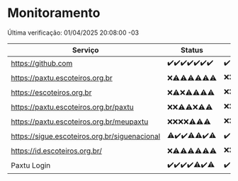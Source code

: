 # Monitoramento

Última verificação: 01/04/2025 20:08:00 -03

|Serviço|Status|Últimas 24h|
|---|---|---|
|https://github.com|<span title="2025-03-25: OK=23">✔️</span><span title="2025-03-26: OK=23">✔️</span><span title="2025-03-27: OK=23">✔️</span><span title="2025-03-28: OK=23">✔️</span><span title="2025-03-29: OK=23">✔️</span><span title="2025-03-30: OK=23">✔️</span><span title="2025-03-31: OK=22">✔️</span>|<span title="31/03/2025 20:08:00 -03 : 200">✔️</span><span title="31/03/2025 21:51:00 -03 : 200">✔️</span><span title="31/03/2025 23:38:00 -03 : 200">✔️</span><span title="01/04/2025 00:36:00 -03 : 200">✔️</span><span title="01/04/2025 01:12:00 -03 : 200">✔️</span><span title="01/04/2025 02:09:00 -03 : 200">✔️</span><span title="01/04/2025 03:13:00 -03 : 200">✔️</span><span title="01/04/2025 04:09:00 -03 : 200">✔️</span><span title="01/04/2025 05:13:00 -03 : 200">✔️</span><span title="01/04/2025 06:10:00 -03 : 200">✔️</span><span title="01/04/2025 07:10:00 -03 : 200">✔️</span><span title="01/04/2025 08:07:00 -03 : 200">✔️</span><span title="01/04/2025 09:17:00 -03 : 200">✔️</span><span title="01/04/2025 10:21:00 -03 : 200">✔️</span><span title="01/04/2025 11:09:00 -03 : 200">✔️</span><span title="01/04/2025 12:09:00 -03 : 200">✔️</span><span title="01/04/2025 13:10:00 -03 : 200">✔️</span><span title="01/04/2025 14:08:00 -03 : 200">✔️</span><span title="01/04/2025 15:12:00 -03 : 200">✔️</span><span title="01/04/2025 16:07:00 -03 : 200">✔️</span><span title="01/04/2025 17:10:00 -03 : 200">✔️</span><span title="01/04/2025 18:08:00 -03 : 200">✔️</span><span title="01/04/2025 19:08:00 -03 : 200">✔️</span><span title="01/04/2025 20:08:00 -03 : 200">✔️</span>|
|https://paxtu.escoteiros.org.br|<span title="2025-03-25: Falhas=23">❌</span><span title="2025-03-26: OK=2, Falhas=21">⚠️</span><span title="2025-03-27: OK=8, Falhas=15">⚠️</span><span title="2025-03-28: OK=2, Falhas=21">⚠️</span><span title="2025-03-29: OK=3, Falhas=20">⚠️</span><span title="2025-03-30: OK=5, Falhas=18">⚠️</span><span title="2025-03-31: OK=4, Falhas=18">⚠️</span>|<span title="31/03/2025 20:08:00 -03 : 403">❌</span><span title="31/03/2025 21:51:00 -03 : 403">❌</span><span title="31/03/2025 23:38:00 -03 : 403">❌</span><span title="01/04/2025 00:36:00 -03 : 403">❌</span><span title="01/04/2025 01:12:00 -03 : 403">❌</span><span title="01/04/2025 02:09:00 -03 : 403">❌</span><span title="01/04/2025 03:13:00 -03 : 403">❌</span><span title="01/04/2025 04:09:00 -03 : 403">❌</span><span title="01/04/2025 05:13:00 -03 : 403">❌</span><span title="01/04/2025 06:10:00 -03 : 403">❌</span><span title="01/04/2025 07:10:00 -03 : 403">❌</span><span title="01/04/2025 08:07:00 -03 : 403">❌</span><span title="01/04/2025 09:17:00 -03 : 403">❌</span><span title="01/04/2025 10:21:00 -03 : 403">❌</span><span title="01/04/2025 11:09:00 -03 : 403">❌</span><span title="01/04/2025 12:09:00 -03 : 200">✔️</span><span title="01/04/2025 13:10:00 -03 : 403">❌</span><span title="01/04/2025 14:08:00 -03 : 403">❌</span><span title="01/04/2025 15:12:00 -03 : 403">❌</span><span title="01/04/2025 16:07:00 -03 : 403">❌</span><span title="01/04/2025 17:10:00 -03 : 0">❌</span><span title="01/04/2025 18:08:00 -03 : 200">✔️</span><span title="01/04/2025 19:08:00 -03 : 200">✔️</span><span title="01/04/2025 20:08:00 -03 : 403">❌</span>|
|https://escoteiros.org.br|<span title="2025-03-25: Falhas=23">❌</span><span title="2025-03-26: OK=1, Falhas=22">⚠️</span><span title="2025-03-27: Falhas=23">❌</span><span title="2025-03-28: OK=1, Falhas=22">⚠️</span><span title="2025-03-29: OK=1, Falhas=22">⚠️</span><span title="2025-03-30: OK=1, Falhas=22">⚠️</span><span title="2025-03-31: OK=5, Falhas=17">⚠️</span>|<span title="31/03/2025 20:08:00 -03 : 403">❌</span><span title="31/03/2025 21:51:00 -03 : 403">❌</span><span title="31/03/2025 23:38:00 -03 : 403">❌</span><span title="01/04/2025 00:36:00 -03 : 403">❌</span><span title="01/04/2025 01:12:00 -03 : 403">❌</span><span title="01/04/2025 02:09:00 -03 : 403">❌</span><span title="01/04/2025 03:13:00 -03 : 403">❌</span><span title="01/04/2025 04:09:00 -03 : 403">❌</span><span title="01/04/2025 05:13:00 -03 : 403">❌</span><span title="01/04/2025 06:10:00 -03 : 403">❌</span><span title="01/04/2025 07:10:00 -03 : 403">❌</span><span title="01/04/2025 08:07:00 -03 : 403">❌</span><span title="01/04/2025 09:17:00 -03 : 403">❌</span><span title="01/04/2025 10:21:00 -03 : 403">❌</span><span title="01/04/2025 11:09:00 -03 : 200">✔️</span><span title="01/04/2025 12:09:00 -03 : 200">✔️</span><span title="01/04/2025 13:10:00 -03 : 403">❌</span><span title="01/04/2025 14:08:00 -03 : 403">❌</span><span title="01/04/2025 15:12:00 -03 : 403">❌</span><span title="01/04/2025 16:07:00 -03 : 403">❌</span><span title="01/04/2025 17:10:00 -03 : 403">❌</span><span title="01/04/2025 18:08:00 -03 : 403">❌</span><span title="01/04/2025 19:08:00 -03 : 403">❌</span><span title="01/04/2025 20:08:00 -03 : 403">❌</span>|
|https://paxtu.escoteiros.org.br/paxtu|<span title="2025-03-25: Falhas=23">❌</span><span title="2025-03-26: Falhas=23">❌</span><span title="2025-03-27: OK=2, Falhas=21">⚠️</span><span title="2025-03-28: OK=2, Falhas=21">⚠️</span><span title="2025-03-29: Falhas=23">❌</span><span title="2025-03-30: OK=1, Falhas=22">⚠️</span><span title="2025-03-31: OK=3, Falhas=19">⚠️</span>|<span title="31/03/2025 20:08:00 -03 : 403">❌</span><span title="31/03/2025 21:51:00 -03 : 403">❌</span><span title="31/03/2025 23:38:00 -03 : 403">❌</span><span title="01/04/2025 00:36:00 -03 : 403">❌</span><span title="01/04/2025 01:12:00 -03 : 403">❌</span><span title="01/04/2025 02:09:00 -03 : 403">❌</span><span title="01/04/2025 03:13:00 -03 : 403">❌</span><span title="01/04/2025 04:09:00 -03 : 403">❌</span><span title="01/04/2025 05:13:00 -03 : 403">❌</span><span title="01/04/2025 06:10:00 -03 : 200">✔️</span><span title="01/04/2025 07:10:00 -03 : 403">❌</span><span title="01/04/2025 08:07:00 -03 : 403">❌</span><span title="01/04/2025 09:17:00 -03 : 403">❌</span><span title="01/04/2025 10:21:00 -03 : 200">✔️</span><span title="01/04/2025 11:09:00 -03 : 403">❌</span><span title="01/04/2025 12:09:00 -03 : 200">✔️</span><span title="01/04/2025 13:10:00 -03 : 200">✔️</span><span title="01/04/2025 14:08:00 -03 : 200">✔️</span><span title="01/04/2025 15:12:00 -03 : 200">✔️</span><span title="01/04/2025 16:07:00 -03 : 200">✔️</span><span title="01/04/2025 17:10:00 -03 : 200">✔️</span><span title="01/04/2025 18:08:00 -03 : 200">✔️</span><span title="01/04/2025 19:08:00 -03 : 403">❌</span><span title="01/04/2025 20:08:00 -03 : 403">❌</span>|
|https://paxtu.escoteiros.org.br/meupaxtu|<span title="2025-03-25: Falhas=23">❌</span><span title="2025-03-26: Falhas=23">❌</span><span title="2025-03-27: Falhas=23">❌</span><span title="2025-03-28: Falhas=23">❌</span><span title="2025-03-29: OK=1, Falhas=22">⚠️</span><span title="2025-03-30: OK=1, Falhas=22">⚠️</span><span title="2025-03-31: OK=2, Falhas=20">⚠️</span>|<span title="31/03/2025 20:08:00 -03 : 403">❌</span><span title="31/03/2025 21:51:00 -03 : 403">❌</span><span title="31/03/2025 23:38:00 -03 : 403">❌</span><span title="01/04/2025 00:36:00 -03 : 403">❌</span><span title="01/04/2025 01:12:00 -03 : 403">❌</span><span title="01/04/2025 02:09:00 -03 : 403">❌</span><span title="01/04/2025 03:13:00 -03 : 403">❌</span><span title="01/04/2025 04:09:00 -03 : 403">❌</span><span title="01/04/2025 05:13:00 -03 : 403">❌</span><span title="01/04/2025 06:10:00 -03 : 403">❌</span><span title="01/04/2025 07:10:00 -03 : 200">✔️</span><span title="01/04/2025 08:07:00 -03 : 403">❌</span><span title="01/04/2025 09:17:00 -03 : 403">❌</span><span title="01/04/2025 10:21:00 -03 : 403">❌</span><span title="01/04/2025 11:09:00 -03 : 403">❌</span><span title="01/04/2025 12:09:00 -03 : 403">❌</span><span title="01/04/2025 13:10:00 -03 : 403">❌</span><span title="01/04/2025 14:08:00 -03 : 200">✔️</span><span title="01/04/2025 15:12:00 -03 : 200">✔️</span><span title="01/04/2025 16:07:00 -03 : 403">❌</span><span title="01/04/2025 17:10:00 -03 : 403">❌</span><span title="01/04/2025 18:08:00 -03 : 403">❌</span><span title="01/04/2025 19:08:00 -03 : 403">❌</span><span title="01/04/2025 20:08:00 -03 : 200">✔️</span>|
|https://sigue.escoteiros.org.br/siguenacional|<span title="2025-03-25: OK=22, Falhas=1">⚠️</span><span title="2025-03-26: OK=23">✔️</span><span title="2025-03-27: OK=23">✔️</span><span title="2025-03-28: OK=22, Falhas=1">⚠️</span><span title="2025-03-29: OK=22, Falhas=1">⚠️</span><span title="2025-03-30: OK=23">✔️</span><span title="2025-03-31: OK=21, Falhas=1">⚠️</span>|<span title="31/03/2025 20:08:00 -03 : 200">✔️</span><span title="31/03/2025 21:51:00 -03 : 200">✔️</span><span title="31/03/2025 23:38:00 -03 : 200">✔️</span><span title="01/04/2025 00:36:00 -03 : 200">✔️</span><span title="01/04/2025 01:12:00 -03 : 200">✔️</span><span title="01/04/2025 02:09:00 -03 : 200">✔️</span><span title="01/04/2025 03:13:00 -03 : 200">✔️</span><span title="01/04/2025 04:09:00 -03 : 200">✔️</span><span title="01/04/2025 05:13:00 -03 : 200">✔️</span><span title="01/04/2025 06:10:00 -03 : 200">✔️</span><span title="01/04/2025 07:10:00 -03 : 200">✔️</span><span title="01/04/2025 08:07:00 -03 : 200">✔️</span><span title="01/04/2025 09:17:00 -03 : 200">✔️</span><span title="01/04/2025 10:21:00 -03 : 200">✔️</span><span title="01/04/2025 11:09:00 -03 : 200">✔️</span><span title="01/04/2025 12:09:00 -03 : 200">✔️</span><span title="01/04/2025 13:10:00 -03 : 200">✔️</span><span title="01/04/2025 14:08:00 -03 : 200">✔️</span><span title="01/04/2025 15:12:00 -03 : 200">✔️</span><span title="01/04/2025 16:07:00 -03 : 200">✔️</span><span title="01/04/2025 17:10:00 -03 : 200">✔️</span><span title="01/04/2025 18:08:00 -03 : 200">✔️</span><span title="01/04/2025 19:08:00 -03 : 200">✔️</span><span title="01/04/2025 20:08:00 -03 : 200">✔️</span>|
|https://id.escoteiros.org.br/|<span title="2025-03-25: Falhas=23">❌</span><span title="2025-03-26: OK=2, Falhas=21">⚠️</span><span title="2025-03-27: OK=7, Falhas=16">⚠️</span><span title="2025-03-28: OK=6, Falhas=17">⚠️</span><span title="2025-03-29: OK=4, Falhas=19">⚠️</span><span title="2025-03-30: OK=4, Falhas=19">⚠️</span><span title="2025-03-31: OK=5, Falhas=17">⚠️</span>|<span title="31/03/2025 20:08:00 -03 : 403">❌</span><span title="31/03/2025 21:51:00 -03 : 403">❌</span><span title="31/03/2025 23:38:00 -03 : 403">❌</span><span title="01/04/2025 00:36:00 -03 : 403">❌</span><span title="01/04/2025 01:12:00 -03 : 403">❌</span><span title="01/04/2025 02:09:00 -03 : 403">❌</span><span title="01/04/2025 03:13:00 -03 : 200">✔️</span><span title="01/04/2025 04:09:00 -03 : 403">❌</span><span title="01/04/2025 05:13:00 -03 : 403">❌</span><span title="01/04/2025 06:10:00 -03 : 403">❌</span><span title="01/04/2025 07:10:00 -03 : 200">✔️</span><span title="01/04/2025 08:07:00 -03 : 200">✔️</span><span title="01/04/2025 09:17:00 -03 : 403">❌</span><span title="01/04/2025 10:21:00 -03 : 403">❌</span><span title="01/04/2025 11:09:00 -03 : 403">❌</span><span title="01/04/2025 12:09:00 -03 : 200">✔️</span><span title="01/04/2025 13:10:00 -03 : 200">✔️</span><span title="01/04/2025 14:08:00 -03 : 200">✔️</span><span title="01/04/2025 15:12:00 -03 : 403">❌</span><span title="01/04/2025 16:07:00 -03 : 200">✔️</span><span title="01/04/2025 17:10:00 -03 : 200">✔️</span><span title="01/04/2025 18:08:00 -03 : 403">❌</span><span title="01/04/2025 19:08:00 -03 : 200">✔️</span><span title="01/04/2025 20:08:00 -03 : 403">❌</span>|
|Paxtu Login|<span title="2025-03-25: OK=23">✔️</span><span title="2025-03-26: OK=23">✔️</span><span title="2025-03-27: OK=23">✔️</span><span title="2025-03-28: OK=23">✔️</span><span title="2025-03-29: OK=22, Falhas=1">⚠️</span><span title="2025-03-30: OK=23">✔️</span><span title="2025-03-31: OK=21, Falhas=1">⚠️</span>|<span title="31/03/2025 20:08:00 -03 : 200">✔️</span><span title="31/03/2025 21:51:00 -03 : 200">✔️</span><span title="31/03/2025 23:38:00 -03 : 200">✔️</span><span title="01/04/2025 00:36:00 -03 : 200">✔️</span><span title="01/04/2025 01:12:00 -03 : 200">✔️</span><span title="01/04/2025 02:09:00 -03 : 200">✔️</span><span title="01/04/2025 03:13:00 -03 : 200">✔️</span><span title="01/04/2025 04:09:00 -03 : 200">✔️</span><span title="01/04/2025 05:13:00 -03 : 200">✔️</span><span title="01/04/2025 06:10:00 -03 : 200">✔️</span><span title="01/04/2025 07:10:00 -03 : 200">✔️</span><span title="01/04/2025 08:07:00 -03 : 200">✔️</span><span title="01/04/2025 09:17:00 -03 : 200">✔️</span><span title="01/04/2025 10:21:00 -03 : 200">✔️</span><span title="01/04/2025 11:09:00 -03 : 200">✔️</span><span title="01/04/2025 12:09:00 -03 : 200">✔️</span><span title="01/04/2025 13:10:00 -03 : 200">✔️</span><span title="01/04/2025 14:08:00 -03 : 200">✔️</span><span title="01/04/2025 15:12:00 -03 : 200">✔️</span><span title="01/04/2025 16:07:00 -03 : 200">✔️</span><span title="01/04/2025 17:10:00 -03 : 200">✔️</span><span title="01/04/2025 18:08:00 -03 : 200">✔️</span><span title="01/04/2025 19:08:00 -03 : 200">✔️</span><span title="01/04/2025 20:08:00 -03 : 200">✔️</span>|
